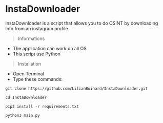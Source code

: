 # InstaDownloader
InstaDownloader is a script that allows you to do OSINT by downloading info from an instagram profile
> Informations
 - The application can work on all OS
 - This script use Python
> Installation
 - Open Terminal
 - Type these commands:
 ```shell
 git clone https://github.com/LilianBoinard/InstaDownloader.git
 
 cd InstaDownloader
 
 pip3 install -r requirements.txt
 
 python3 main.py
 ```
